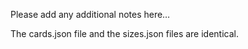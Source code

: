 Please add any additional notes here…

The  cards.json file and the sizes.json files are identical. 